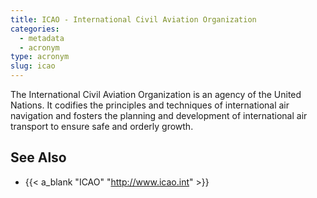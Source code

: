 ```yaml
---
title: ICAO - International Civil Aviation Organization
categories:
  - metadata
  - acronym
type: acronym
slug: icao
---
```


The International Civil Aviation Organization is an agency of the
United Nations.
It codifies the principles and techniques of international air
navigation and fosters the planning and development of
international air transport to ensure safe and orderly growth.

## See Also

* {{< a_blank "ICAO" "http://www.icao.int" >}}
